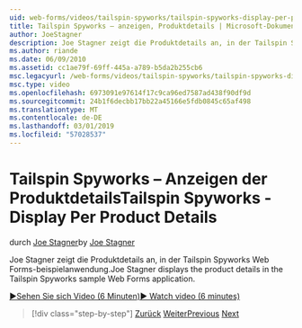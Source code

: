 ```yaml
---
uid: web-forms/videos/tailspin-spyworks/tailspin-spyworks-display-per-product-details
title: Tailspin Spyworks – anzeigen, Produktdetails | Microsoft-Dokumentation
author: JoeStagner
description: Joe Stagner zeigt die Produktdetails an, in der Tailspin Spyworks Web Forms-beispielanwendung.
ms.author: riande
ms.date: 06/09/2010
ms.assetid: cc1ae79f-69ff-445a-a789-b5da2b255cb6
msc.legacyurl: /web-forms/videos/tailspin-spyworks/tailspin-spyworks-display-per-product-details
msc.type: video
ms.openlocfilehash: 6973091e97614f17c9ca96ed7587ad438f90df9d
ms.sourcegitcommit: 24b1f6decbb17bb22a45166e5fdb0845c65af498
ms.translationtype: MT
ms.contentlocale: de-DE
ms.lasthandoff: 03/01/2019
ms.locfileid: "57028537"
---
```

<a name="tailspin-spyworks---display-per-product-details"></a><span data-ttu-id="d8a79-103">Tailspin Spyworks – Anzeigen der Produktdetails</span><span class="sxs-lookup"><span data-stu-id="d8a79-103">Tailspin Spyworks - Display Per Product Details</span></span>
====================
<span data-ttu-id="d8a79-104">durch [Joe Stagner](https://github.com/JoeStagner)</span><span class="sxs-lookup"><span data-stu-id="d8a79-104">by [Joe Stagner](https://github.com/JoeStagner)</span></span>

<span data-ttu-id="d8a79-105">Joe Stagner zeigt die Produktdetails an, in der Tailspin Spyworks Web Forms-beispielanwendung.</span><span class="sxs-lookup"><span data-stu-id="d8a79-105">Joe Stagner displays the product details in the Tailspin Spyworks sample Web Forms application.</span></span>

[<span data-ttu-id="d8a79-106">&#9654;Sehen Sie sich Video (6 Minuten)</span><span class="sxs-lookup"><span data-stu-id="d8a79-106">&#9654; Watch video (6 minutes)</span></span>](https://channel9.msdn.com/Blogs/ASP-NET-Site-Videos/tailspin-spyworks-display-per-product-details)

> [!div class="step-by-step"]
> <span data-ttu-id="d8a79-107">[Zurück](tailspin-spyworks-display-the-product-list.md)
> [Weiter](tailspin-spyworks-adding-items-to-the-shopping-cart.md)</span><span class="sxs-lookup"><span data-stu-id="d8a79-107">[Previous](tailspin-spyworks-display-the-product-list.md)
[Next](tailspin-spyworks-adding-items-to-the-shopping-cart.md)</span></span>
